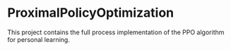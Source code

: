 # ProximalPolicyOptimization
This project contains the full process implementation of the PPO algorithm for personal learning.
